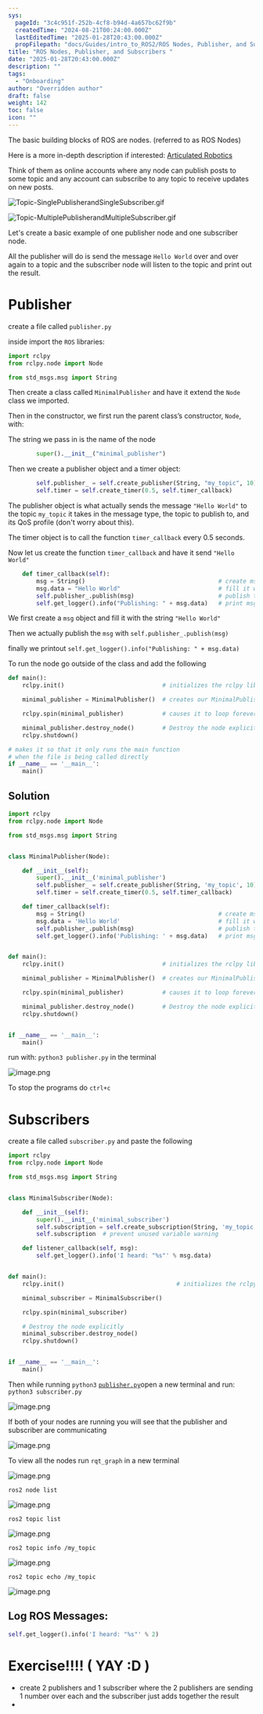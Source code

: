 ```yaml
---
sys:
  pageId: "3c4c951f-252b-4cf8-b94d-4a657bc62f9b"
  createdTime: "2024-08-21T00:24:00.000Z"
  lastEditedTime: "2025-01-28T20:43:00.000Z"
  propFilepath: "docs/Guides/intro_to_ROS2/ROS Nodes, Publisher, and Subscribers .md"
title: "ROS Nodes, Publisher, and Subscribers "
date: "2025-01-28T20:43:00.000Z"
description: ""
tags:
  - "Onboarding"
author: "Overridden author"
draft: false
weight: 142
toc: false
icon: ""
---
```


The basic building blocks of ROS are nodes. (referred to as ROS Nodes)

Here is a more in-depth description if interested: [Articulated Robotics](https://articulatedrobotics.xyz/tutorials/ready-for-ros/ros-overview#2-nodes)

Think of them as online accounts where any node can publish posts to some topic and any account can subscribe to any topic to receive updates on new posts.

![Topic-SinglePublisherandSingleSubscriber.gif](https://docs.ros.org/en/humble/_images/Topic-SinglePublisherandSingleSubscriber.gif)

![Topic-MultiplePublisherandMultipleSubscriber.gif](https://docs.ros.org/en/humble/_images/Topic-MultiplePublisherandMultipleSubscriber.gif)

Let's create a basic example of one publisher node and one subscriber node.

All the publisher will do is send the message `Hello World` over and over again to a topic and the subscriber node will listen to the topic and print out the result.

# Publisher

create a file called `publisher.py` 

inside import the `ROS` libraries:

```python
import rclpy
from rclpy.node import Node

from std_msgs.msg import String
```

Then create a class called `MinimalPublisher` and have it extend the `Node` class we imported.

Then in the constructor, we first run the parent class’s constructor, `Node`, with:

The string we pass in is the name of the node

```python
        super().__init__("minimal_publisher")
```

Then we create a publisher object and a timer object:

```python
        self.publisher_ = self.create_publisher(String, "my_topic", 10)
        self.timer = self.create_timer(0.5, self.timer_callback)
```

The publisher object is what actually sends the message `"Hello World"` to the topic `my_topic` it takes in the message type, the topic to publish to, and its QoS profile (don't worry about this).

The timer object is to call the function `timer_callback` every 0.5 seconds.

Now let us create the function `timer_callback` and have it send `"Hello World"`

```python
    def timer_callback(self):
        msg = String()                                      # create msg object
        msg.data = "Hello World"                            # fill it with data
        self.publisher_.publish(msg)                        # publish the message
        self.get_logger().info("Publishing: " + msg.data)   # print msg
```

We first create a `msg` object and fill it with the string `"Hello World"`

Then we actually publish the `msg` with `self.publisher_.publish(msg)`

finally we printout `self.get_logger().info("Publishing: " + msg.data)`

To run the node go outside of the class and add the following

```python
def main():
    rclpy.init()                            # initializes the rclpy library

    minimal_publisher = MinimalPublisher()  # creates our MinimalPublisher object

    rclpy.spin(minimal_publisher)           # causes it to loop forever

    minimal_publisher.destroy_node()        # Destroy the node explicitly
    rclpy.shutdown()

# makes it so that it only runs the main function
# when the file is being called directly
if __name__ == '__main__': 
    main()
```

## Solution

```python
import rclpy
from rclpy.node import Node

from std_msgs.msg import String


class MinimalPublisher(Node):

    def __init__(self):
        super().__init__('minimal_publisher')
        self.publisher_ = self.create_publisher(String, 'my_topic', 10)
        self.timer = self.create_timer(0.5, self.timer_callback)

    def timer_callback(self):
        msg = String()                                      # create msg object
        msg.data = 'Hello World'                            # fill it with data
        self.publisher_.publish(msg)                        # publish the message
        self.get_logger().info('Publishing: ' + msg.data)   # print msg


def main():
    rclpy.init()                            # initializes the rclpy library

    minimal_publisher = MinimalPublisher()  # creates our MinimalPublisher object

    rclpy.spin(minimal_publisher)           # causes it to loop forever

    minimal_publisher.destroy_node()        # Destroy the node explicitly
    rclpy.shutdown()


if __name__ == '__main__':
    main()
```

run with: `python3 publisher.py` in the terminal

![image.png](https://prod-files-secure.s3.us-west-2.amazonaws.com/d518164a-d88e-44d1-a4ee-3adb3bd8bce0/9214accb-ad5b-44f1-a31c-b3167c59138b/image.png?X-Amz-Algorithm=AWS4-HMAC-SHA256&X-Amz-Content-Sha256=UNSIGNED-PAYLOAD&X-Amz-Credential=ASIAZI2LB4664PPO3K45%2F20250605%2Fus-west-2%2Fs3%2Faws4_request&X-Amz-Date=20250605T034016Z&X-Amz-Expires=3600&X-Amz-Security-Token=IQoJb3JpZ2luX2VjEGMaCXVzLXdlc3QtMiJGMEQCIBuAm22Qh0wlG4RJO%2FdGOM0rdO5p4t%2BxL6oI%2BhjE86ulAiB%2FbmUVq01U%2BFBBJYe7E2B8mb2VVYlFgKEoKXkgW16BXyr%2FAwg8EAAaDDYzNzQyMzE4MzgwNSIMjZFs5mOdiX72mmhTKtwDyS6rB63JLTVXtsJ7TGto4sY6rZU1nHXcUsYx8IhwEtOPo7Vbe%2BkqHxtO7sIgYyhGMtRFh%2FvIOvF0cKEG7EO32zmtsm7Vk%2BGQkptbsBAsk7pH5Cu8iueqiwVI7RhnhHYvjdWOwFQPyqNtRpNrMER4Cjn0xE2RMKWotWRfeIayO%2BE2BeWO32j3OGOwBn5OcrpocP5%2Fgf4aVj2ne31AVrXHfVxb%2FKCzXymD0%2FMk9sG5D9tvE%2BVLLI%2BZMBf1nIeLskmsgl0ajeoDXxktRaXIjMqDTfMYGlNwkis1jwZpZ%2FGAjfM8ohMb1Z0U1rGELlA7rySoLkJ1kK4Wx2yN9wkRTNpTHKmmEmmHuE7lhM%2FoUHAKNS4WxKRHYCejgr%2FEjsruxJGL1KVDbTAnshXcEoArdcAWweyqPvT6LBcQFa2M0h3EXzT9kaq6kj2UlnDR9l%2Bmnmt%2BjdFt6hFo8wu4Dexra5ca5ex%2FIj%2BLMtkS7WDmLDBUK64Cz0BuO0T5hwkAQHTaMDOMw0boy%2BY2jj5hMnfKLxQd%2FPCFEBodV%2FwlKwHQIGl8em5I9EuLZ4Ta2hIzv2HdAPepO%2BuhzD%2FhfG2XeXnG%2F6Wg6htLR6rBxMKzR6o8UMPRxO4L8gxJAjJy%2BGnKgd4w2ImEwgY6pgFNvgYruf1NrHTK%2FPLo%2FVP9ipB6znZpLz3MPAGBqMcU2lxXMuxLBLm0SplfQQCkCYsabzpoZjOtnuv28Y6s9609mvkr6H8SKsRn9PfKy7xoPrJwz5B8HhOEUGWIymSGCSKcUhAyHvArX7PNf4mNGc9%2BYBq2McSwoQ0gDi14jVpHvJUBtSdc6txG0w9Wh6gaV5f83cnD42ijxmQDdvoYXs1QENLN4Wi%2F&X-Amz-Signature=8e97723d3e2b5bbe5f3192cb707ee625f0d090b2723ffe3319d4782bf166fe03&X-Amz-SignedHeaders=host&x-id=GetObject)

To stop the programs do `ctrl+c`

# Subscribers

create a file called `subscriber.py` and paste the following

```python
import rclpy
from rclpy.node import Node

from std_msgs.msg import String


class MinimalSubscriber(Node):

    def __init__(self):
        super().__init__('minimal_subscriber')
        self.subscription = self.create_subscription(String, 'my_topic', self.listener_callback, 10)
        self.subscription  # prevent unused variable warning

    def listener_callback(self, msg):
        self.get_logger().info('I heard: "%s"' % msg.data)


def main():
    rclpy.init()                                # initializes the rclpy library

    minimal_subscriber = MinimalSubscriber()

    rclpy.spin(minimal_subscriber)

    # Destroy the node explicitly
    minimal_subscriber.destroy_node()
    rclpy.shutdown()


if __name__ == '__main__':
    main()
```

Then while running `python3` [`publisher.py`](http://publisher.py/)open a new terminal and run: `python3 subscriber.py` 

![image.png](https://prod-files-secure.s3.us-west-2.amazonaws.com/d518164a-d88e-44d1-a4ee-3adb3bd8bce0/611fccf2-c738-4dbd-94e9-98f209092866/image.png?X-Amz-Algorithm=AWS4-HMAC-SHA256&X-Amz-Content-Sha256=UNSIGNED-PAYLOAD&X-Amz-Credential=ASIAZI2LB4664PPO3K45%2F20250605%2Fus-west-2%2Fs3%2Faws4_request&X-Amz-Date=20250605T034016Z&X-Amz-Expires=3600&X-Amz-Security-Token=IQoJb3JpZ2luX2VjEGMaCXVzLXdlc3QtMiJGMEQCIBuAm22Qh0wlG4RJO%2FdGOM0rdO5p4t%2BxL6oI%2BhjE86ulAiB%2FbmUVq01U%2BFBBJYe7E2B8mb2VVYlFgKEoKXkgW16BXyr%2FAwg8EAAaDDYzNzQyMzE4MzgwNSIMjZFs5mOdiX72mmhTKtwDyS6rB63JLTVXtsJ7TGto4sY6rZU1nHXcUsYx8IhwEtOPo7Vbe%2BkqHxtO7sIgYyhGMtRFh%2FvIOvF0cKEG7EO32zmtsm7Vk%2BGQkptbsBAsk7pH5Cu8iueqiwVI7RhnhHYvjdWOwFQPyqNtRpNrMER4Cjn0xE2RMKWotWRfeIayO%2BE2BeWO32j3OGOwBn5OcrpocP5%2Fgf4aVj2ne31AVrXHfVxb%2FKCzXymD0%2FMk9sG5D9tvE%2BVLLI%2BZMBf1nIeLskmsgl0ajeoDXxktRaXIjMqDTfMYGlNwkis1jwZpZ%2FGAjfM8ohMb1Z0U1rGELlA7rySoLkJ1kK4Wx2yN9wkRTNpTHKmmEmmHuE7lhM%2FoUHAKNS4WxKRHYCejgr%2FEjsruxJGL1KVDbTAnshXcEoArdcAWweyqPvT6LBcQFa2M0h3EXzT9kaq6kj2UlnDR9l%2Bmnmt%2BjdFt6hFo8wu4Dexra5ca5ex%2FIj%2BLMtkS7WDmLDBUK64Cz0BuO0T5hwkAQHTaMDOMw0boy%2BY2jj5hMnfKLxQd%2FPCFEBodV%2FwlKwHQIGl8em5I9EuLZ4Ta2hIzv2HdAPepO%2BuhzD%2FhfG2XeXnG%2F6Wg6htLR6rBxMKzR6o8UMPRxO4L8gxJAjJy%2BGnKgd4w2ImEwgY6pgFNvgYruf1NrHTK%2FPLo%2FVP9ipB6znZpLz3MPAGBqMcU2lxXMuxLBLm0SplfQQCkCYsabzpoZjOtnuv28Y6s9609mvkr6H8SKsRn9PfKy7xoPrJwz5B8HhOEUGWIymSGCSKcUhAyHvArX7PNf4mNGc9%2BYBq2McSwoQ0gDi14jVpHvJUBtSdc6txG0w9Wh6gaV5f83cnD42ijxmQDdvoYXs1QENLN4Wi%2F&X-Amz-Signature=258eec5500be03c5c2a0712a44fae04a07e60fdf87e898d79a412abf2d3ea68a&X-Amz-SignedHeaders=host&x-id=GetObject)

If both of your nodes are running you will see that the publisher and subscriber are communicating

![image.png](https://prod-files-secure.s3.us-west-2.amazonaws.com/d518164a-d88e-44d1-a4ee-3adb3bd8bce0/eea428b5-1cf0-43bb-a30b-81cbaf6c5c78/image.png?X-Amz-Algorithm=AWS4-HMAC-SHA256&X-Amz-Content-Sha256=UNSIGNED-PAYLOAD&X-Amz-Credential=ASIAZI2LB4664PPO3K45%2F20250605%2Fus-west-2%2Fs3%2Faws4_request&X-Amz-Date=20250605T034016Z&X-Amz-Expires=3600&X-Amz-Security-Token=IQoJb3JpZ2luX2VjEGMaCXVzLXdlc3QtMiJGMEQCIBuAm22Qh0wlG4RJO%2FdGOM0rdO5p4t%2BxL6oI%2BhjE86ulAiB%2FbmUVq01U%2BFBBJYe7E2B8mb2VVYlFgKEoKXkgW16BXyr%2FAwg8EAAaDDYzNzQyMzE4MzgwNSIMjZFs5mOdiX72mmhTKtwDyS6rB63JLTVXtsJ7TGto4sY6rZU1nHXcUsYx8IhwEtOPo7Vbe%2BkqHxtO7sIgYyhGMtRFh%2FvIOvF0cKEG7EO32zmtsm7Vk%2BGQkptbsBAsk7pH5Cu8iueqiwVI7RhnhHYvjdWOwFQPyqNtRpNrMER4Cjn0xE2RMKWotWRfeIayO%2BE2BeWO32j3OGOwBn5OcrpocP5%2Fgf4aVj2ne31AVrXHfVxb%2FKCzXymD0%2FMk9sG5D9tvE%2BVLLI%2BZMBf1nIeLskmsgl0ajeoDXxktRaXIjMqDTfMYGlNwkis1jwZpZ%2FGAjfM8ohMb1Z0U1rGELlA7rySoLkJ1kK4Wx2yN9wkRTNpTHKmmEmmHuE7lhM%2FoUHAKNS4WxKRHYCejgr%2FEjsruxJGL1KVDbTAnshXcEoArdcAWweyqPvT6LBcQFa2M0h3EXzT9kaq6kj2UlnDR9l%2Bmnmt%2BjdFt6hFo8wu4Dexra5ca5ex%2FIj%2BLMtkS7WDmLDBUK64Cz0BuO0T5hwkAQHTaMDOMw0boy%2BY2jj5hMnfKLxQd%2FPCFEBodV%2FwlKwHQIGl8em5I9EuLZ4Ta2hIzv2HdAPepO%2BuhzD%2FhfG2XeXnG%2F6Wg6htLR6rBxMKzR6o8UMPRxO4L8gxJAjJy%2BGnKgd4w2ImEwgY6pgFNvgYruf1NrHTK%2FPLo%2FVP9ipB6znZpLz3MPAGBqMcU2lxXMuxLBLm0SplfQQCkCYsabzpoZjOtnuv28Y6s9609mvkr6H8SKsRn9PfKy7xoPrJwz5B8HhOEUGWIymSGCSKcUhAyHvArX7PNf4mNGc9%2BYBq2McSwoQ0gDi14jVpHvJUBtSdc6txG0w9Wh6gaV5f83cnD42ijxmQDdvoYXs1QENLN4Wi%2F&X-Amz-Signature=5db01ecdbc65565d978065cf14a97b2b852314617baa856d48d4c1a1b966353d&X-Amz-SignedHeaders=host&x-id=GetObject)

To view all the nodes run `rqt_graph` in a new terminal

![image.png](https://prod-files-secure.s3.us-west-2.amazonaws.com/d518164a-d88e-44d1-a4ee-3adb3bd8bce0/1d98e964-4318-4d62-b5c4-8c8f78368598/image.png?X-Amz-Algorithm=AWS4-HMAC-SHA256&X-Amz-Content-Sha256=UNSIGNED-PAYLOAD&X-Amz-Credential=ASIAZI2LB4664PPO3K45%2F20250605%2Fus-west-2%2Fs3%2Faws4_request&X-Amz-Date=20250605T034016Z&X-Amz-Expires=3600&X-Amz-Security-Token=IQoJb3JpZ2luX2VjEGMaCXVzLXdlc3QtMiJGMEQCIBuAm22Qh0wlG4RJO%2FdGOM0rdO5p4t%2BxL6oI%2BhjE86ulAiB%2FbmUVq01U%2BFBBJYe7E2B8mb2VVYlFgKEoKXkgW16BXyr%2FAwg8EAAaDDYzNzQyMzE4MzgwNSIMjZFs5mOdiX72mmhTKtwDyS6rB63JLTVXtsJ7TGto4sY6rZU1nHXcUsYx8IhwEtOPo7Vbe%2BkqHxtO7sIgYyhGMtRFh%2FvIOvF0cKEG7EO32zmtsm7Vk%2BGQkptbsBAsk7pH5Cu8iueqiwVI7RhnhHYvjdWOwFQPyqNtRpNrMER4Cjn0xE2RMKWotWRfeIayO%2BE2BeWO32j3OGOwBn5OcrpocP5%2Fgf4aVj2ne31AVrXHfVxb%2FKCzXymD0%2FMk9sG5D9tvE%2BVLLI%2BZMBf1nIeLskmsgl0ajeoDXxktRaXIjMqDTfMYGlNwkis1jwZpZ%2FGAjfM8ohMb1Z0U1rGELlA7rySoLkJ1kK4Wx2yN9wkRTNpTHKmmEmmHuE7lhM%2FoUHAKNS4WxKRHYCejgr%2FEjsruxJGL1KVDbTAnshXcEoArdcAWweyqPvT6LBcQFa2M0h3EXzT9kaq6kj2UlnDR9l%2Bmnmt%2BjdFt6hFo8wu4Dexra5ca5ex%2FIj%2BLMtkS7WDmLDBUK64Cz0BuO0T5hwkAQHTaMDOMw0boy%2BY2jj5hMnfKLxQd%2FPCFEBodV%2FwlKwHQIGl8em5I9EuLZ4Ta2hIzv2HdAPepO%2BuhzD%2FhfG2XeXnG%2F6Wg6htLR6rBxMKzR6o8UMPRxO4L8gxJAjJy%2BGnKgd4w2ImEwgY6pgFNvgYruf1NrHTK%2FPLo%2FVP9ipB6znZpLz3MPAGBqMcU2lxXMuxLBLm0SplfQQCkCYsabzpoZjOtnuv28Y6s9609mvkr6H8SKsRn9PfKy7xoPrJwz5B8HhOEUGWIymSGCSKcUhAyHvArX7PNf4mNGc9%2BYBq2McSwoQ0gDi14jVpHvJUBtSdc6txG0w9Wh6gaV5f83cnD42ijxmQDdvoYXs1QENLN4Wi%2F&X-Amz-Signature=aca46d3828d4aa79b50661fc4d9678b7f716039dba88ba018bb9806a54644a1f&X-Amz-SignedHeaders=host&x-id=GetObject)

`ros2 node list`

![image.png](https://prod-files-secure.s3.us-west-2.amazonaws.com/d518164a-d88e-44d1-a4ee-3adb3bd8bce0/680ac8cf-e6d9-4164-9ece-5b9a6fccffee/image.png?X-Amz-Algorithm=AWS4-HMAC-SHA256&X-Amz-Content-Sha256=UNSIGNED-PAYLOAD&X-Amz-Credential=ASIAZI2LB4664PPO3K45%2F20250605%2Fus-west-2%2Fs3%2Faws4_request&X-Amz-Date=20250605T034016Z&X-Amz-Expires=3600&X-Amz-Security-Token=IQoJb3JpZ2luX2VjEGMaCXVzLXdlc3QtMiJGMEQCIBuAm22Qh0wlG4RJO%2FdGOM0rdO5p4t%2BxL6oI%2BhjE86ulAiB%2FbmUVq01U%2BFBBJYe7E2B8mb2VVYlFgKEoKXkgW16BXyr%2FAwg8EAAaDDYzNzQyMzE4MzgwNSIMjZFs5mOdiX72mmhTKtwDyS6rB63JLTVXtsJ7TGto4sY6rZU1nHXcUsYx8IhwEtOPo7Vbe%2BkqHxtO7sIgYyhGMtRFh%2FvIOvF0cKEG7EO32zmtsm7Vk%2BGQkptbsBAsk7pH5Cu8iueqiwVI7RhnhHYvjdWOwFQPyqNtRpNrMER4Cjn0xE2RMKWotWRfeIayO%2BE2BeWO32j3OGOwBn5OcrpocP5%2Fgf4aVj2ne31AVrXHfVxb%2FKCzXymD0%2FMk9sG5D9tvE%2BVLLI%2BZMBf1nIeLskmsgl0ajeoDXxktRaXIjMqDTfMYGlNwkis1jwZpZ%2FGAjfM8ohMb1Z0U1rGELlA7rySoLkJ1kK4Wx2yN9wkRTNpTHKmmEmmHuE7lhM%2FoUHAKNS4WxKRHYCejgr%2FEjsruxJGL1KVDbTAnshXcEoArdcAWweyqPvT6LBcQFa2M0h3EXzT9kaq6kj2UlnDR9l%2Bmnmt%2BjdFt6hFo8wu4Dexra5ca5ex%2FIj%2BLMtkS7WDmLDBUK64Cz0BuO0T5hwkAQHTaMDOMw0boy%2BY2jj5hMnfKLxQd%2FPCFEBodV%2FwlKwHQIGl8em5I9EuLZ4Ta2hIzv2HdAPepO%2BuhzD%2FhfG2XeXnG%2F6Wg6htLR6rBxMKzR6o8UMPRxO4L8gxJAjJy%2BGnKgd4w2ImEwgY6pgFNvgYruf1NrHTK%2FPLo%2FVP9ipB6znZpLz3MPAGBqMcU2lxXMuxLBLm0SplfQQCkCYsabzpoZjOtnuv28Y6s9609mvkr6H8SKsRn9PfKy7xoPrJwz5B8HhOEUGWIymSGCSKcUhAyHvArX7PNf4mNGc9%2BYBq2McSwoQ0gDi14jVpHvJUBtSdc6txG0w9Wh6gaV5f83cnD42ijxmQDdvoYXs1QENLN4Wi%2F&X-Amz-Signature=0b3bc63dd65b4bb49a7c5994cf3c34587f251861d031a26d59e582fbdd117bd5&X-Amz-SignedHeaders=host&x-id=GetObject)

`ros2 topic list`

![image.png](https://prod-files-secure.s3.us-west-2.amazonaws.com/d518164a-d88e-44d1-a4ee-3adb3bd8bce0/eee2ebe1-27ef-4a4a-96fb-2ca54126fb29/image.png?X-Amz-Algorithm=AWS4-HMAC-SHA256&X-Amz-Content-Sha256=UNSIGNED-PAYLOAD&X-Amz-Credential=ASIAZI2LB4664PPO3K45%2F20250605%2Fus-west-2%2Fs3%2Faws4_request&X-Amz-Date=20250605T034016Z&X-Amz-Expires=3600&X-Amz-Security-Token=IQoJb3JpZ2luX2VjEGMaCXVzLXdlc3QtMiJGMEQCIBuAm22Qh0wlG4RJO%2FdGOM0rdO5p4t%2BxL6oI%2BhjE86ulAiB%2FbmUVq01U%2BFBBJYe7E2B8mb2VVYlFgKEoKXkgW16BXyr%2FAwg8EAAaDDYzNzQyMzE4MzgwNSIMjZFs5mOdiX72mmhTKtwDyS6rB63JLTVXtsJ7TGto4sY6rZU1nHXcUsYx8IhwEtOPo7Vbe%2BkqHxtO7sIgYyhGMtRFh%2FvIOvF0cKEG7EO32zmtsm7Vk%2BGQkptbsBAsk7pH5Cu8iueqiwVI7RhnhHYvjdWOwFQPyqNtRpNrMER4Cjn0xE2RMKWotWRfeIayO%2BE2BeWO32j3OGOwBn5OcrpocP5%2Fgf4aVj2ne31AVrXHfVxb%2FKCzXymD0%2FMk9sG5D9tvE%2BVLLI%2BZMBf1nIeLskmsgl0ajeoDXxktRaXIjMqDTfMYGlNwkis1jwZpZ%2FGAjfM8ohMb1Z0U1rGELlA7rySoLkJ1kK4Wx2yN9wkRTNpTHKmmEmmHuE7lhM%2FoUHAKNS4WxKRHYCejgr%2FEjsruxJGL1KVDbTAnshXcEoArdcAWweyqPvT6LBcQFa2M0h3EXzT9kaq6kj2UlnDR9l%2Bmnmt%2BjdFt6hFo8wu4Dexra5ca5ex%2FIj%2BLMtkS7WDmLDBUK64Cz0BuO0T5hwkAQHTaMDOMw0boy%2BY2jj5hMnfKLxQd%2FPCFEBodV%2FwlKwHQIGl8em5I9EuLZ4Ta2hIzv2HdAPepO%2BuhzD%2FhfG2XeXnG%2F6Wg6htLR6rBxMKzR6o8UMPRxO4L8gxJAjJy%2BGnKgd4w2ImEwgY6pgFNvgYruf1NrHTK%2FPLo%2FVP9ipB6znZpLz3MPAGBqMcU2lxXMuxLBLm0SplfQQCkCYsabzpoZjOtnuv28Y6s9609mvkr6H8SKsRn9PfKy7xoPrJwz5B8HhOEUGWIymSGCSKcUhAyHvArX7PNf4mNGc9%2BYBq2McSwoQ0gDi14jVpHvJUBtSdc6txG0w9Wh6gaV5f83cnD42ijxmQDdvoYXs1QENLN4Wi%2F&X-Amz-Signature=45555bb9e5cd1ce67cde76c9171fea9ac767310b6e0b61dce4e9c38cef459ae8&X-Amz-SignedHeaders=host&x-id=GetObject)

`ros2 topic info /my_topic`

![image.png](https://prod-files-secure.s3.us-west-2.amazonaws.com/d518164a-d88e-44d1-a4ee-3adb3bd8bce0/6288ef12-cb9e-406f-b9eb-65feed3a9011/image.png?X-Amz-Algorithm=AWS4-HMAC-SHA256&X-Amz-Content-Sha256=UNSIGNED-PAYLOAD&X-Amz-Credential=ASIAZI2LB4664PPO3K45%2F20250605%2Fus-west-2%2Fs3%2Faws4_request&X-Amz-Date=20250605T034016Z&X-Amz-Expires=3600&X-Amz-Security-Token=IQoJb3JpZ2luX2VjEGMaCXVzLXdlc3QtMiJGMEQCIBuAm22Qh0wlG4RJO%2FdGOM0rdO5p4t%2BxL6oI%2BhjE86ulAiB%2FbmUVq01U%2BFBBJYe7E2B8mb2VVYlFgKEoKXkgW16BXyr%2FAwg8EAAaDDYzNzQyMzE4MzgwNSIMjZFs5mOdiX72mmhTKtwDyS6rB63JLTVXtsJ7TGto4sY6rZU1nHXcUsYx8IhwEtOPo7Vbe%2BkqHxtO7sIgYyhGMtRFh%2FvIOvF0cKEG7EO32zmtsm7Vk%2BGQkptbsBAsk7pH5Cu8iueqiwVI7RhnhHYvjdWOwFQPyqNtRpNrMER4Cjn0xE2RMKWotWRfeIayO%2BE2BeWO32j3OGOwBn5OcrpocP5%2Fgf4aVj2ne31AVrXHfVxb%2FKCzXymD0%2FMk9sG5D9tvE%2BVLLI%2BZMBf1nIeLskmsgl0ajeoDXxktRaXIjMqDTfMYGlNwkis1jwZpZ%2FGAjfM8ohMb1Z0U1rGELlA7rySoLkJ1kK4Wx2yN9wkRTNpTHKmmEmmHuE7lhM%2FoUHAKNS4WxKRHYCejgr%2FEjsruxJGL1KVDbTAnshXcEoArdcAWweyqPvT6LBcQFa2M0h3EXzT9kaq6kj2UlnDR9l%2Bmnmt%2BjdFt6hFo8wu4Dexra5ca5ex%2FIj%2BLMtkS7WDmLDBUK64Cz0BuO0T5hwkAQHTaMDOMw0boy%2BY2jj5hMnfKLxQd%2FPCFEBodV%2FwlKwHQIGl8em5I9EuLZ4Ta2hIzv2HdAPepO%2BuhzD%2FhfG2XeXnG%2F6Wg6htLR6rBxMKzR6o8UMPRxO4L8gxJAjJy%2BGnKgd4w2ImEwgY6pgFNvgYruf1NrHTK%2FPLo%2FVP9ipB6znZpLz3MPAGBqMcU2lxXMuxLBLm0SplfQQCkCYsabzpoZjOtnuv28Y6s9609mvkr6H8SKsRn9PfKy7xoPrJwz5B8HhOEUGWIymSGCSKcUhAyHvArX7PNf4mNGc9%2BYBq2McSwoQ0gDi14jVpHvJUBtSdc6txG0w9Wh6gaV5f83cnD42ijxmQDdvoYXs1QENLN4Wi%2F&X-Amz-Signature=7bfd02710f2fbc3c5591dd9d0dd166e7434730343916982c555065aa1687b77b&X-Amz-SignedHeaders=host&x-id=GetObject)

`ros2 topic echo /my_topic`

![image.png](https://prod-files-secure.s3.us-west-2.amazonaws.com/d518164a-d88e-44d1-a4ee-3adb3bd8bce0/0a6fcb4d-422d-4a6c-a803-749ef4adf2c6/image.png?X-Amz-Algorithm=AWS4-HMAC-SHA256&X-Amz-Content-Sha256=UNSIGNED-PAYLOAD&X-Amz-Credential=ASIAZI2LB4664PPO3K45%2F20250605%2Fus-west-2%2Fs3%2Faws4_request&X-Amz-Date=20250605T034016Z&X-Amz-Expires=3600&X-Amz-Security-Token=IQoJb3JpZ2luX2VjEGMaCXVzLXdlc3QtMiJGMEQCIBuAm22Qh0wlG4RJO%2FdGOM0rdO5p4t%2BxL6oI%2BhjE86ulAiB%2FbmUVq01U%2BFBBJYe7E2B8mb2VVYlFgKEoKXkgW16BXyr%2FAwg8EAAaDDYzNzQyMzE4MzgwNSIMjZFs5mOdiX72mmhTKtwDyS6rB63JLTVXtsJ7TGto4sY6rZU1nHXcUsYx8IhwEtOPo7Vbe%2BkqHxtO7sIgYyhGMtRFh%2FvIOvF0cKEG7EO32zmtsm7Vk%2BGQkptbsBAsk7pH5Cu8iueqiwVI7RhnhHYvjdWOwFQPyqNtRpNrMER4Cjn0xE2RMKWotWRfeIayO%2BE2BeWO32j3OGOwBn5OcrpocP5%2Fgf4aVj2ne31AVrXHfVxb%2FKCzXymD0%2FMk9sG5D9tvE%2BVLLI%2BZMBf1nIeLskmsgl0ajeoDXxktRaXIjMqDTfMYGlNwkis1jwZpZ%2FGAjfM8ohMb1Z0U1rGELlA7rySoLkJ1kK4Wx2yN9wkRTNpTHKmmEmmHuE7lhM%2FoUHAKNS4WxKRHYCejgr%2FEjsruxJGL1KVDbTAnshXcEoArdcAWweyqPvT6LBcQFa2M0h3EXzT9kaq6kj2UlnDR9l%2Bmnmt%2BjdFt6hFo8wu4Dexra5ca5ex%2FIj%2BLMtkS7WDmLDBUK64Cz0BuO0T5hwkAQHTaMDOMw0boy%2BY2jj5hMnfKLxQd%2FPCFEBodV%2FwlKwHQIGl8em5I9EuLZ4Ta2hIzv2HdAPepO%2BuhzD%2FhfG2XeXnG%2F6Wg6htLR6rBxMKzR6o8UMPRxO4L8gxJAjJy%2BGnKgd4w2ImEwgY6pgFNvgYruf1NrHTK%2FPLo%2FVP9ipB6znZpLz3MPAGBqMcU2lxXMuxLBLm0SplfQQCkCYsabzpoZjOtnuv28Y6s9609mvkr6H8SKsRn9PfKy7xoPrJwz5B8HhOEUGWIymSGCSKcUhAyHvArX7PNf4mNGc9%2BYBq2McSwoQ0gDi14jVpHvJUBtSdc6txG0w9Wh6gaV5f83cnD42ijxmQDdvoYXs1QENLN4Wi%2F&X-Amz-Signature=c3a2f72b35b1dee7707b21ace0be0f09d6fc75a395c13b717c240e32812f6892&X-Amz-SignedHeaders=host&x-id=GetObject)

## Log ROS Messages:

```python
self.get_logger().info('I heard: "%s"' % 2)
```

# Exercise!!!! ( YAY :D )

- create 2 publishers and 1 subscriber where the 2 publishers are sending 1 number over each and the subscriber just adds together the result
- 
